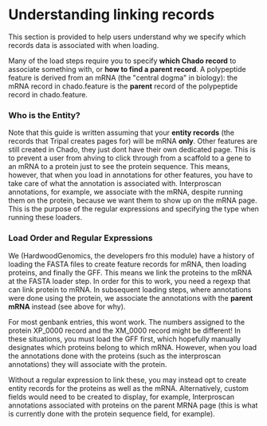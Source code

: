 # Understanding linking records

This section is provided to help users understand why we specify which records data is associated with when loading.

Many of the load steps require you to specify **which Chado record** to associate something with, or **how to find a parent record**.  A polypeptide feature is derived from an mRNA (the "central dogma" in biology): the mRNA record in chado.feature is the **parent** record of the polypeptide record in chado.feature.  


### Who is the Entity?

Note that this guide is written assuming that your **entity records** (the records that Tripal creates pages for) will be mRNA **only**.  Other features are still created in Chado, they just dont have their own dedicated page.  This is to prevent a user from ahving to click through from a scaffold to a gene to an mRNA to a protein just to see the protein sequence.  This means, however, that when you load in annotations for other features, you have to take care of what the annotation is associated with.  Interproscan annotations, for example, we associate with the mRNA, despite running them on the protein, because we want them to show up on the mRNA page.  This is the purpose of the regular expressions and specifying the type when running these loaders.

### Load Order and Regular Expressions


We (HardwoodGenomics, the developers fro this module) have a history of loading the FASTA files to create feature records for mRNA, then loading proteins, and finally the GFF. This means we link the proteins to the mRNA at the FASTA loader step.
In order for this to work, you need a regexp that can link protein to mRNA.  In subsequent loading steps, where annotations were done using the protein, we associate the annotations with the **parent mRNA** instead (see above for why).

For most genbank entries, this wont work. The numbers assigned to the protein XP_0000 record and the XM_0000 record might be different!  In these situations, you must load the GFF first, which hopefully manually designates which proteins belong to which mRNA.  However, when you load the annotations done with the proteins (such as the interproscan annotations) they will associate with the protein.

Without a regular expression to link these, you may instead opt to create entity records for the proteins as well as the mRNA.  Alternatively, custom fields would need to be created to display, for example, Interproscan annotations associated with proteins on the parent MRNA page (this is what is currently done with the protein sequence field, for example).
